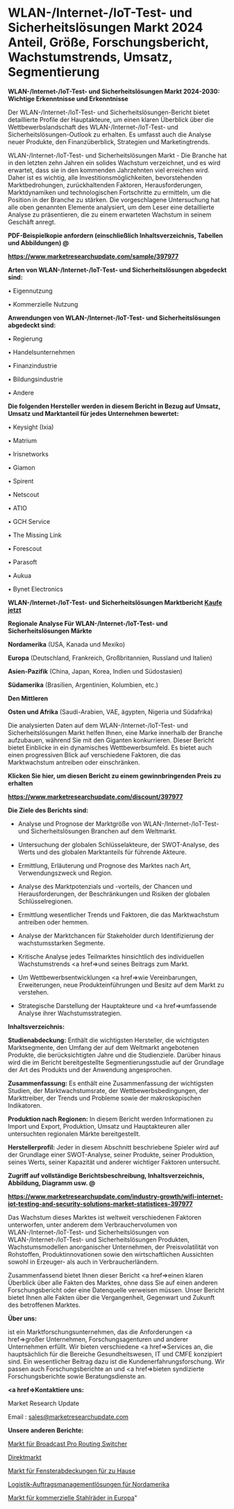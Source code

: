 # WLAN-/Internet-/IoT-Test- und Sicherheitslösungen Markt 2024 Anteil, Größe, Forschungsbericht, Wachstumstrends, Umsatz, Segmentierung

<strong>WLAN-/Internet-/IoT-Test- und Sicherheitslösungen Markt 2024-2030: Wichtige Erkenntnisse und Erkenntnisse</strong>

Der WLAN-/Internet-/IoT-Test- und Sicherheitslösungen-Bericht bietet detaillierte Profile der Hauptakteure, um einen klaren Überblick über die Wettbewerbslandschaft des WLAN-/Internet-/IoT-Test- und Sicherheitslösungen-Outlook zu erhalten. Es umfasst auch die Analyse neuer Produkte, den Finanzüberblick, Strategien und Marketingtrends.

WLAN-/Internet-/IoT-Test- und Sicherheitslösungen Markt - Die Branche hat in den letzten zehn Jahren ein solides Wachstum verzeichnet, und es wird erwartet, dass sie in den kommenden Jahrzehnten viel erreichen wird. Daher ist es wichtig, alle Investitionsmöglichkeiten, bevorstehenden Marktbedrohungen, zurückhaltenden Faktoren, Herausforderungen, Marktdynamiken und technologischen Fortschritte zu ermitteln, um die Position in der Branche zu stärken. Die vorgeschlagene Untersuchung hat alle oben genannten Elemente analysiert, um dem Leser eine detaillierte Analyse zu präsentieren, die zu einem erwarteten Wachstum in seinem Geschäft anregt.



<strong><b>PDF-Beispielkopie anfordern (einschließlich Inhaltsverzeichnis, Tabellen und Abbildungen) @ </b></strong>

<strong><a href=https://www.marketresearchupdate.com/sample/397977>

<strong>https://www.marketresearchupdate.com/sample/397977</u></a></strong></strong>



<strong>Arten von WLAN-/Internet-/IoT-Test- und Sicherheitslösungen abgedeckt sind:</strong>

• Eigennutzung

• Kommerzielle Nutzung



<strong>Anwendungen von WLAN-/Internet-/IoT-Test- und Sicherheitslösungen abgedeckt sind:</strong>

• Regierung

• Handelsunternehmen

• Finanzindustrie

• Bildungsindustrie

• Andere



<strong>Die folgenden Hersteller werden in diesem Bericht in Bezug auf Umsatz, Umsatz und Marktanteil für jedes Unternehmen bewertet:</strong>

• Keysight (Ixia)

• Matrium

• Irisnetworks

• Giamon

• Spirent

• Netscout

• ATIO

• GCH Service

• The Missing Link

• Forescout

• Parasoft

• Aukua

• Bynet Electronics



<strong>WLAN-/Internet-/IoT-Test- und Sicherheitslösungen Marktbericht <a href=https://www.marketresearchupdate.com/buynow/397977>Kaufe jetzt</a></strong>



<strong>Regionale Analyse Für WLAN-/Internet-/IoT-Test- und Sicherheitslösungen Märkte</strong>



<strong>Nordamerika</strong> (USA, Kanada und Mexiko)



<strong>Europa</strong> (Deutschland, Frankreich, Großbritannien, Russland und Italien)



<strong>Asien-Pazifik</strong> (China, Japan, Korea, Indien und Südostasien)



<strong>Südamerika</strong> (Brasilien, Argentinien, Kolumbien, etc.)



<strong>Den Mittleren</strong> 

<strong>Osten und Afrika</strong> (Saudi-Arabien, VAE, ägypten, Nigeria und Südafrika)

Die analysierten Daten auf dem WLAN-/Internet-/IoT-Test- und Sicherheitslösungen Markt helfen Ihnen, eine Marke innerhalb der Branche aufzubauen, während Sie mit den Giganten konkurrieren. Dieser Bericht bietet Einblicke in ein dynamisches Wettbewerbsumfeld. Es bietet auch einen progressiven Blick auf verschiedene Faktoren, die das Marktwachstum antreiben oder einschränken.



<strong>Klicken Sie hier, um diesen Bericht zu einem gewinnbringenden Preis zu erhalten
</strong>

<strong><a href=https://www.marketresearchupdate.com/discount/397977>https://www.marketresearchupdate.com/discount/397977</b></u></strong></a>



<strong>Die Ziele des Berichts sind:</strong>

- Analyse und Prognose der Marktgröße von WLAN-/Internet-/IoT-Test- und Sicherheitslösungen Branchen auf dem Weltmarkt.

- Untersuchung der globalen Schlüsselakteure, der SWOT-Analyse, des Werts und des globalen Marktanteils für führende Akteure.

- Ermittlung, Erläuterung und Prognose des Marktes nach Art, Verwendungszweck und Region.

- Analyse des Marktpotenzials und -vorteils, der Chancen und Herausforderungen, der Beschränkungen und Risiken der globalen Schlüsselregionen.

- Ermittlung wesentlicher Trends und Faktoren, die das Marktwachstum antreiben oder hemmen.

- Analyse der Marktchancen für Stakeholder durch Identifizierung der wachstumsstarken Segmente.

- Kritische Analyse jedes Teilmarktes hinsichtlich des individuellen Wachstumstrends <a href=>und</a> seines Beitrags zum Markt.

- Um Wettbewerbsentwicklungen <a href=>wie</a> Vereinbarungen, Erweiterungen, neue Produkteinführungen und Besitz auf dem Markt zu verstehen.

- Strategische Darstellung der Hauptakteure und <a href=>umfas</a>sende Analyse ihrer Wachstumsstrategien.



<strong>Inhaltsverzeichnis:</strong>



<strong>Studienabdeckung:</strong> Enthält die wichtigsten Hersteller, die wichtigsten Marktsegmente, den Umfang der auf dem Weltmarkt angebotenen Produkte, die berücksichtigten Jahre und die Studienziele. Darüber hinaus wird die im Bericht bereitgestellte Segmentierungsstudie auf der Grundlage der Art des Produkts und der Anwendung angesprochen.



<strong>Zusammenfassung:</strong> Es enthält eine Zusammenfassung der wichtigsten Studien, der Marktwachstumsrate, der Wettbewerbsbedingungen, der Markttreiber, der Trends und Probleme sowie der makroskopischen Indikatoren.



<strong>Produktion nach Regionen:</strong> In diesem Bericht werden Informationen zu Import und Export, Produktion, Umsatz und Hauptakteuren aller untersuchten regionalen Märkte bereitgestellt.



<strong>Herstellerprofil:</strong> Jeder in diesem Abschnitt beschriebene Spieler wird auf der Grundlage einer SWOT-Analyse, seiner Produkte, seiner Produktion, seines Werts, seiner Kapazität und anderer wichtiger Faktoren untersucht.



<strong><b>Zugriff auf vollständige Berichtsbeschreibung, Inhaltsverzeichnis, Abbildung, Diagramm usw. @ </b></strong>

<strong><a href=https://www.marketresearchupdate.com/industry-growth/wifi-internet-iot-testing-and-security-solutions-market-statistices-397977>https://www.marketresearchupdate.com/industry-growth/wifi-internet-iot-testing-and-security-solutions-market-statistices-397977</a></strong>

Das Wachstum dieses Marktes ist weltweit verschiedenen Faktoren unterworfen, unter anderem dem Verbrauchervolumen von WLAN-/Internet-/IoT-Test- und Sicherheitslösungen von WLAN-/Internet-/IoT-Test- und Sicherheitslösungen Produkten, Wachstumsmodellen anorganischer Unternehmen, der Preisvolatilität von Rohstoffen, Produktinnovationen sowie den wirtschaftlichen Aussichten sowohl in Erzeuger- als auch in Verbraucherländern.

Zusammenfassend bietet Ihnen dieser Bericht <a href=>einen</a> klaren Überblick über alle Fakten des Marktes, ohne dass Sie auf einen anderen Forschungsbericht oder eine Datenquelle verweisen müssen. Unser Bericht bietet Ihnen alle Fakten über die Vergangenheit, Gegenwart und Zukunft des betroffenen Marktes.



<strong>Über uns:</strong>

 ist ein Marktforschungsunternehmen, das die Anforderungen <a href=>großer</a> Unternehmen, Forschungsagenturen und anderer Unternehmen erfüllt. Wir bieten verschiedene <a href=>Services</a> an, die hauptsächlich für die Bereiche Gesundheitswesen, IT und CMFE konzipiert sind. Ein wesentlicher Beitrag dazu ist die Kundenerfahrungsforschung. Wir passen auch Forschungsberichte an und <a href=>bieten</a> syndizierte Forschungsberichte sowie Beratungsdienste an.



<strong><a href=>Kontaktiere uns:</a></strong>

Market Research Update

Email : sales@marketresearchupdate.com



<strong>Unsere anderen Berichte:</strong>

<a href=https://www.linkedin.com/pulse/broadcast-pro-routing-switchers-market>Markt für Broadcast Pro Routing Switcher</a>

<a href=https://www.linkedin.com/pulse/direct-marketing-services-market-size-share-outlook>Direktmarkt</a>

<a href=https://www.linkedin.com/pulse/home-window-covering-market-analysis-segment>Markt für Fensterabdeckungen für zu Hause</a>

<a href=https://www.linkedin.com/pulse/north-america-logistics-order-management-solutions>Logistik-Auftragsmanagementlösungen für Nordamerika</a>

<a href=https://www.linkedin.com/pulse/europe-commercial-steel-wheelmarket-see-massive-growth>Markt für kommerzielle Stahlräder in Europa</a>"
